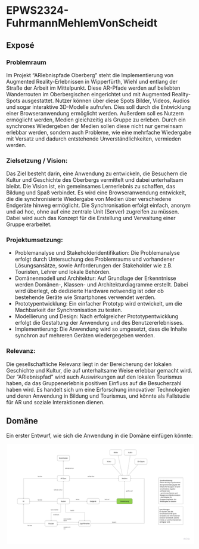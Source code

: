 # EPWS2324-FuhrmannMehlemVonScheidt

## Exposé

### Problemraum

Im Projekt “ARlebnispfade Oberberg” steht die Implementierung von Augmented Reality-Erlebnissen in Wipperfürth, Wiehl und entlang der Straße der Arbeit im Mittelpunkt. Diese AR-Pfade werden auf beliebten Wanderrouten im Oberbergischen eingerichtet und mit Augmented Reality-Spots ausgestattet. Nutzer können über diese Spots Bilder, Videos, Audios und sogar interaktive 3D-Modelle aufrufen. Dies soll durch die Entwicklung einer Browseranwendung ermöglicht werden. 
Außerdem soll es Nutzern ermöglicht werden, Medien gleichzeitig als Gruppe zu erleben. Durch ein synchrones Wiedergeben der Medien sollen diese nicht nur gemeinsam erlebbar werden, sondern auch Probleme, wie eine mehrfache Wiedergabe mit Versatz und dadurch entstehende Unverständlichkeiten, vermieden werden.

### Zielsetzung / Vision:
Das Ziel besteht darin, eine Anwendung zu entwickeln, die Besuchern die Kultur und Geschichte des Oberbergs vermittelt und dabei unterhaltsam bleibt. Die Vision ist, ein gemeinsames Lernerlebnis zu schaffen, das Bildung und Spaß verbindet. Es wird eine Browseranwendung entwickelt, die die synchronisierte Wiedergabe von Medien über verschiedene Endgeräte hinweg ermöglicht. Die Synchronisation erfolgt einfach, anonym und ad hoc, ohne auf eine zentrale Unit (Server) zugreifen zu müssen. Dabei wird auch das Konzept für die Erstellung und Verwaltung einer Gruppe erarbeitet.

### Projektumsetzung:

* Problemanalyse und Stakeholderidentifikation: Die Problemanalyse erfolgt durch Untersuchung des Problemraums und vorhandener Lösungsansätze, sowie Anforderungen der Stakeholder wie z.B. Touristen, Lehrer und lokale Behörden.
* Domänenmodell und Architektur: Auf Grundlage der Erkenntnisse werden Domänen-, Klassen- und Architekturdiagramme erstellt. Dabei wird überlegt, ob dedizierte Hardware notwendig ist oder ob bestehende Geräte wie Smartphones verwendet werden.
* Prototypentwicklung: Ein einfacher Prototyp wird entwickelt, um die Machbarkeit der Synchronisation zu testen.
* Modellierung und Design: Nach erfolgreicher Prototypentwicklung erfolgt die Gestaltung der Anwendung und des Benutzererlebnisses.
* Implementierung: Die Anwendung wird so umgesetzt, dass die Inhalte synchron auf mehreren Geräten wiedergegeben werden.


### Relevanz:

Die gesellschaftliche Relevanz liegt in der Bereicherung der lokalen Geschichte und Kultur, die auf unterhaltsame Weise erlebbar gemacht wird. Der “ARlebnispfad” wird auch Auswirkungen auf den lokalen Tourismus haben, da das Gruppenerlebnis positiven Einfluss auf die Besucherzahl haben wird. Es handelt sich um eine Erforschung innovativer Technologien und deren Anwendung in Bildung und Tourismus, und könnte als Fallstudie für AR und soziale Interaktionen dienen. 

## Domäne

Ein erster Entwurf, wie sich die Anwendung in die Domäne einfügen könnte:

![Domänenmodell](/Artefakte/Domaenenanalyse_v1.0.jpg)